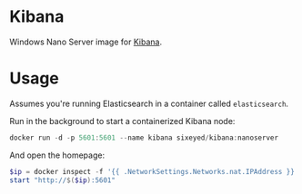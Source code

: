 # Kibana

Windows Nano Server image for [Kibana](https://www.elastic.co/products/kibana).

# Usage

Assumes you're running Elasticsearch in a container called `elasticsearch`.

Run in the background to start a containerized Kibana node:

```PowerShell
docker run -d -p 5601:5601 --name kibana sixeyed/kibana:nanoserver
```

And open the homepage:

```PowerShell
$ip = docker inspect -f '{{ .NetworkSettings.Networks.nat.IPAddress }}' kibana
start "http://$($ip):5601"
```

